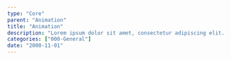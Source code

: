 ```yaml
---
type: "Core"
parent: "Animation"
title: "Animation"
description: "Lorem ipsum dolor sit amet, consectetur adipiscing elit. Nunc tempus laoreet leo sit amet iaculis."
categories: ["000-General"]
date: "2000-11-01"
---
```

